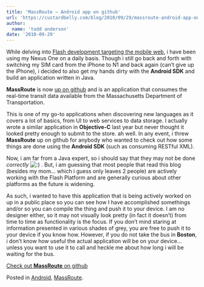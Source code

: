 ```yaml
---
title: 'MassRoute – Android app on github'
url: 'https://custardbelly.com/blog/2010/09/29/massroute-android-app-on-github/'
author:
  name: 'todd anderson'
date: '2010-09-29'
---
```


While delving into [Flash development targeting the mobile web](https://custardbelly.com/blog/?p=173), i have been using my Nexus One on a daily basis. Though i still go back and forth with switching my SIM card from the iPhone to N1 and back again (can’t give up the iPhone), i decided to also get my hands dirty with the **Android SDK** and build an application written in Java.

**MassRoute** is now [up on github](http://github.com/bustardcelly/MassRoute) and is an application that consumes the real-time transit data available from the Massachusetts Department of Transportation.

This is one of my go-to applications when discovering new languages as it covers a lot of basics, from UI to web services to data storage. I actually wrote a similar application in **Objective-C** last year but never thought it looked pretty enough to submit to the store. ah well. In any event, i threw **MassRoute** up on github for anybody who wanted to check out how some things are done using the **Android SDK** (such as consuming RESTful XML). 

Now, i am far from a Java expert, so i should say that they may not be done *correctly* ![:)](https://custardbelly.com/blog/wp-includes/images/smilies/icon_smile.gif) . But, i am guessing that most people that read this blog (besides my mom… which i guess only leaves 2 people) are actively working with the Flash Platform and are generally curious about other platforms as the future is widening.

As such, i wanted to have this application that is being actively worked on up in a public place so you can see how I have accomplished somethings and/or so you can compile the thing and push it to your device. I am no designer either, so it may not visually look pretty (in fact it doesn’t) from time to time as functionality is the focus. If you don’t mind staring at information presented in various shades of grey, you are free to push it to your device if you know how. However, if you do not take the bus in **Boston**, i don’t know how useful the actual application will be on your device… unless you want to use it to call and heckle me about how long i will be waiting for the bus.

[Check out **MassRoute** on github](http://github.com/bustardcelly/MassRoute)

Posted in [Android](https://custardbelly.com/blog/category/android/), [MassRoute](https://custardbelly.com/blog/category/massroute/).
